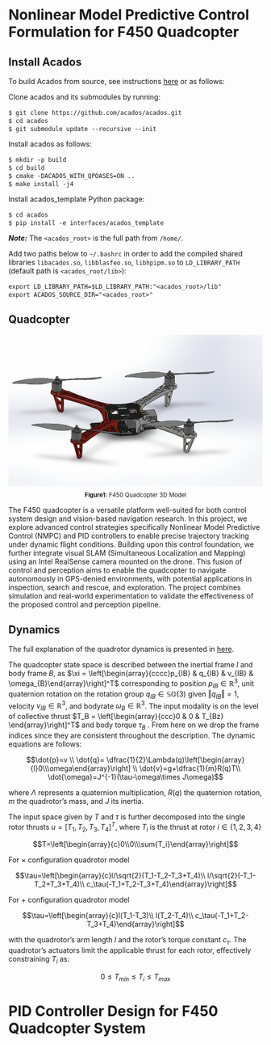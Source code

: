 # Nonlinear Model Predictive Control Formulation for F450 Quadcopter

## Install Acados
To build Acados from source, see instructions [here](https://docs.acados.org/python_interface/index.html) or as follows:

Clone acados and its submodules by running:
```
$ git clone https://github.com/acados/acados.git
$ cd acados
$ git submodule update --recursive --init
```

Install acados as follows:

```
$ mkdir -p build
$ cd build
$ cmake -DACADOS_WITH_QPOASES=ON ..
$ make install -j4
```

Install acados_template Python package:
```
$ cd acados
$ pip install -e interfaces/acados_template
```
***Note:*** The ```<acados_root>``` is the full path from ```/home/```.

Add two paths below to ```~/.bashrc``` in order to add the compiled shared libraries ```libacados.so```, ```libblasfeo.so```, ```libhpipm.so``` to ```LD_LIBRARY_PATH``` (default path is ```<acados_root/lib>```):

```
export LD_LIBRARY_PATH=$LD_LIBRARY_PATH:"<acados_root>/lib"
export ACADOS_SOURCE_DIR="<acados_root>"
```
## Quadcopter
<div align="center">
  <img src="https://github.com/Desmondfotock28/Quadcopter/blob/main/model.PNG?raw=true" alt="F450 Quadcopter 3d Model" height="300"><br>
  <sub><b>Figure1:</b> F450 Quadcopter 3D Model</sub>
</div>

The F450 quadcopter is a versatile platform well-suited for both control system design and vision-based navigation research. In this project, we explore advanced control strategies specifically Nonlinear Model Predictive Control (NMPC) and PID controllers to enable precise trajectory tracking under dynamic flight conditions. Building upon this control foundation, we further integrate visual SLAM (Simultaneous Localization and Mapping) using an Intel RealSense camera mounted on the drone. This fusion of control and perception aims to enable the quadcopter to navigate autonomously in GPS-denied environments, with potential applications in inspection, search and rescue, and exploration. The project combines simulation and real-world experimentation to validate the effectiveness of the proposed control and perception pipeline.

## Dynamics
The full explanation of the quadrotor dynamics is presented in [here](https://rpg.ifi.uzh.ch/docs/ScienceRobotics21_Foehn.pdf).

The quadcopter state space is described between the inertial frame $I$ and body frame $B$, as $`\xi = \left[\begin{array}{cccc}p_{IB} & q_{IB} & v_{IB} & \omega_{B}\end{array}\right]^T`$ corresponding to position $`p_{IB} ∈ \mathbb{R}^3`$, unit quaternion rotation on the rotation group $`q_{IB} \in \mathbb{SO}(3)`$ given $`\left\Vert q_{IB}\right\Vert = 1`$, velocity $`v_{IB} \in \mathbb{R}^3`$, and bodyrate $`\omega_B \in \mathbb{R}^3`$. The input modality is on the level of collective thrust $`T_B = \left[\begin{array}{ccc}0 & 0 & T_{Bz} \end{array}\right]^T`$ and body torque $`\tau_B`$ . From here on we drop the frame indices since they are consistent throughout the description. The dynamic equations are follows:
```math
\dot{p}=v \\
\dot{q}= \dfrac{1}{2}\Lambda(q)\left[\begin{array}{l}0\\\omega\end{array}\right] \\
\dot{v}=g+\dfrac{1}{m}R(q)T\\
\dot{\omega}=J^{-1}(\tau-\omega\times J\omega)
```
where $`\Lambda`$ represents a quaternion multiplication, $`R(q)`$ the quaternion rotation, $m$ the quadrotor’s mass, and $`J`$ its inertia.

The input space given by $`T`$ and $`\tau`$ is further decomposed into the single rotor thrusts $`u =\left[T_1, T_2, T_3, T_4\right]^T`$, where $`T_i`$ is the thrust at rotor $`i \in \{1, 2, 3, 4\}`$
```math
T=\left[\begin{array}{c}0\\0\\\sum{T_i}\end{array}\right]
```
For $`\times`$ configuration quadrotor model
```math
\tau=\left[\begin{array}{c}l/\sqrt{2}(T_1-T_2-T_3+T_4)\\
                           l/\sqrt{2}(-T_1-T_2+T_3+T_4)\\
                           c_\tau(-T_1+T_2-T_3+T_4)\end{array}\right]
```
For $`+`$ configuration quadrotor model
```math
\tau=\left[\begin{array}{c}l(T_1-T_3)\\
                           l(T_2-T_4)\\
                           c_\tau(-T_1+T_2-T_3+T_4)\end{array}\right]
```
with the quadrotor’s arm length $l$ and the rotor’s torque constant $`c_\tau`$. The quadrotor’s actuators limit the applicable thrust for each rotor, effectively constraining $`T_i`$ as:
```math
0\leq T_{min} \leq T_i \leq T_{max}
```


# PID Controller Design for F450 Quadcopter System
